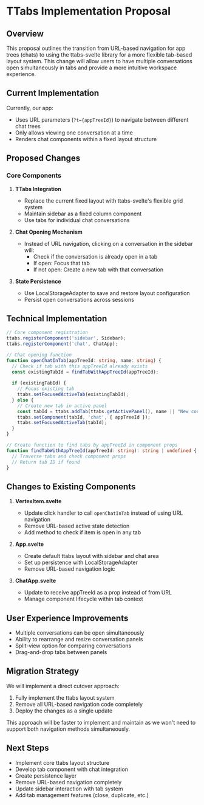 # TTabs Implementation Proposal

## Overview

This proposal outlines the transition from URL-based navigation for app trees (chats) to using the ttabs-svelte library for a more flexible tab-based layout system. This change will allow users to have multiple conversations open simultaneously in tabs and provide a more intuitive workspace experience.

## Current Implementation

Currently, our app:
- Uses URL parameters (`?t={appTreeId}`) to navigate between different chat trees
- Only allows viewing one conversation at a time
- Renders chat components within a fixed layout structure

## Proposed Changes

### Core Components

1. **TTabs Integration**
   - Replace the current fixed layout with ttabs-svelte's flexible grid system
   - Maintain sidebar as a fixed column component
   - Use tabs for individual chat conversations

2. **Chat Opening Mechanism**
   - Instead of URL navigation, clicking on a conversation in the sidebar will:
     - Check if the conversation is already open in a tab
     - If open: Focus that tab
     - If not open: Create a new tab with that conversation

3. **State Persistence**
   - Use LocalStorageAdapter to save and restore layout configuration
   - Persist open conversations across sessions

## Technical Implementation

```typescript
// Core component registration
ttabs.registerComponent('sidebar', Sidebar);
ttabs.registerComponent('chat', ChatApp);

// Chat opening function
function openChatInTab(appTreeId: string, name: string) {
  // Check if tab with this appTreeId already exists
  const existingTabId = findTabWithAppTreeId(appTreeId);
  
  if (existingTabId) {
    // Focus existing tab
    ttabs.setFocusedActiveTab(existingTabId);
  } else {
    // Create new tab in active panel
    const tabId = ttabs.addTab(ttabs.getActivePanel(), name || "New conversation");
    ttabs.setComponent(tabId, 'chat', { appTreeId });
    ttabs.setFocusedActiveTab(tabId);
  }
}

// Create function to find tabs by appTreeId in component props
function findTabWithAppTreeId(appTreeId: string): string | undefined {
  // Traverse tabs and check component props
  // Return tab ID if found
}
```

## Changes to Existing Components

1. **VertexItem.svelte**
   - Update click handler to call `openChatInTab` instead of using URL navigation
   - Remove URL-based active state detection
   - Add method to check if item is open in any tab

2. **App.svelte**
   - Create default ttabs layout with sidebar and chat area
   - Set up persistence with LocalStorageAdapter
   - Remove URL-based navigation logic

3. **ChatApp.svelte**
   - Update to receive appTreeId as a prop instead of from URL
   - Manage component lifecycle within tab context

## User Experience Improvements

- Multiple conversations can be open simultaneously
- Ability to rearrange and resize conversation panels
- Split-view option for comparing conversations
- Drag-and-drop tabs between panels

## Migration Strategy

We will implement a direct cutover approach:
1. Fully implement the ttabs layout system
2. Remove all URL-based navigation code completely
3. Deploy the changes as a single update

This approach will be faster to implement and maintain as we won't need to support both navigation methods simultaneously.

## Next Steps

- Implement core ttabs layout structure
- Develop tab component with chat integration
- Create persistence layer
- Remove URL-based navigation completely
- Update sidebar interaction with tab system
- Add tab management features (close, duplicate, etc.) 